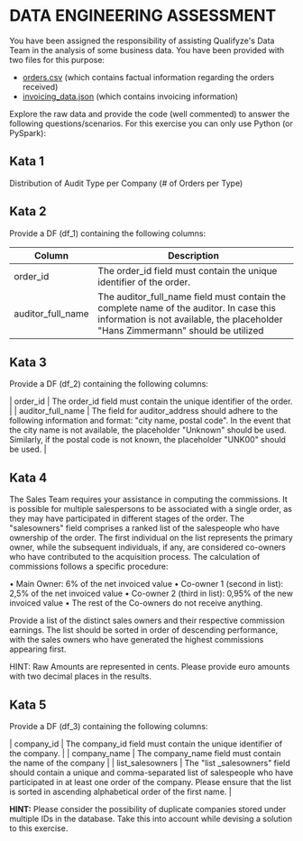 # DATA ENGINEERING ASSESSMENT

You have been assigned the responsibility of assisting Qualifyze's Data Team in the analysis of some business data. You have been provided with two files for this purpose:

* [orders.csv](resources/orders.csv) (which contains factual information regarding the orders received)
* [invoicing_data.json](resources/invoicing_data.json) (which contains invoicing information)

Explore the raw data and provide the code (well commented) to answer the following questions/scenarios. For this exercise you can only use Python (or PySpark):

## Kata 1

Distribution of Audit Type per Company (# of Orders per Type)

## Kata 2

Provide a DF (df_1) containing the following columns:

| Column            | Description                                                                                                                                                                |
|-------------------|----------------------------------------------------------------------------------------------------------------------------------------------------------------------------|
| order_id          | The order_id field must contain the unique identifier of the order.                                                                                                        |
| auditor_full_name | The auditor_full_name field must contain the complete name of the auditor. In case this information is not available, the placeholder "Hans Zimmermann" should be utilized |

## Kata 3

Provide a DF (df_2) containing the following columns:

| order_id          | The order_id field must contain the unique identifier of the order. |
| auditor_full_name | The field for auditor_address should adhere to the following information and format: "city name, postal code". In the event that the city name is not available, the placeholder "Unknown" should be used. Similarly, if the postal code is not known, the placeholder "UNK00" should be used. |

## Kata 4

The Sales Team requires your assistance in computing the commissions. It is possible for multiple salespersons to be associated with a single order, as they may have participated in different stages of the order. The "salesowners" field comprises a ranked list of the salespeople who have ownership of the order. The first individual on the list represents the primary owner, while the subsequent individuals, if any, are considered co-owners who have contributed to the acquisition process. The calculation of commissions follows a specific procedure:

• Main Owner: 6% of the net invoiced value
• Co-owner 1 (second in list): 2,5% of the net invoiced value
• Co-owner 2 (third in list): 0,95% of the new invoiced value
• The rest of the Co-owners do not receive anything.

Provide a list of the distinct sales owners and their respective commission earnings. The list should be sorted in order of descending performance, with the sales owners who have generated the highest commissions appearing first.

HINT: Raw Amounts are represented in cents. Please provide euro amounts with two decimal places in the results.

## Kata 5

Provide a DF (df_3) containing the following columns:

| company_id       | The company_id field must contain the unique identifier of the company. |
| company_name     | The company_name field must contain the name of the company |
| list_salesowners | The "list _salesowners" field should contain a unique and comma-separated list of salespeople who have participated in at least one order of the company. Please ensure that the list is sorted in ascending alphabetical order of the first name. |

**HINT:** Please consider the possibility of duplicate companies stored under multiple IDs in the database. Take this into account while devising a solution to this exercise.